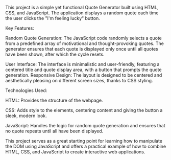 This project is a simple yet functional Quote Generator built using HTML, CSS, and JavaScript. The application displays a random quote each time the user clicks the "I'm feeling lucky" button.

Key Features:

Random Quote Generation: The JavaScript code randomly selects a quote from a predefined array of motivational and thought-provoking quotes. The generator ensures that each quote is displayed only once until all quotes have been shown, after which the cycle resets.

User Interface: The interface is minimalistic and user-friendly, featuring a centered title and quote display area, with a button that prompts the quote generation.
Responsive Design: The layout is designed to be centered and aesthetically pleasing on different screen sizes, thanks to CSS styling.

Technologies Used:

HTML: Provides the structure of the webpage.

CSS: Adds style to the elements, centering content and giving the button a sleek, modern look.

JavaScript: Handles the logic for random quote generation and ensures that no quote repeats until all have been displayed.

This project serves as a great starting point for learning how to manipulate the DOM using JavaScript and offers a practical example of how to combine HTML, CSS, and JavaScript to create interactive web applications.
